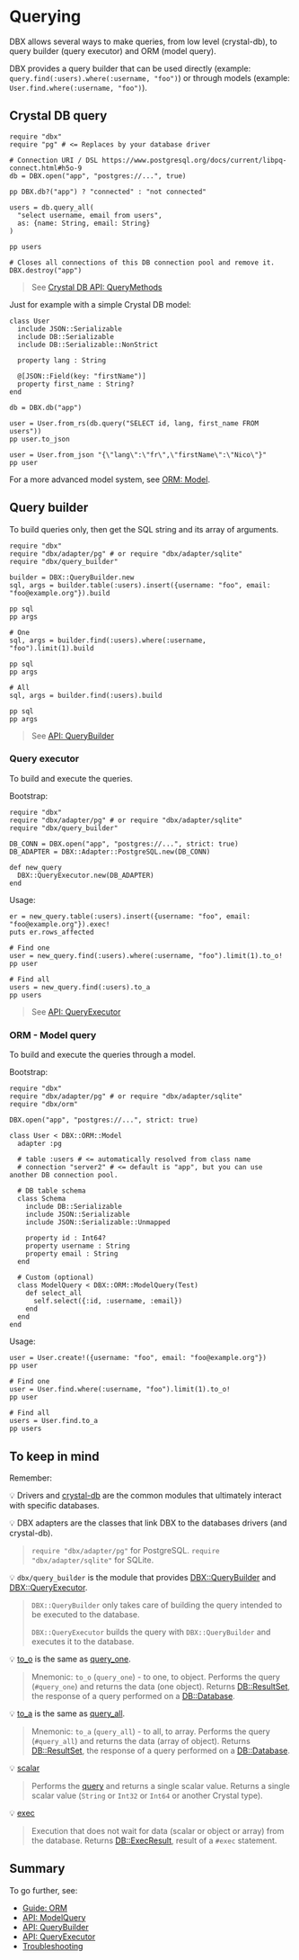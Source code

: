 # Querying

DBX allows several ways to make queries, from low level (crystal-db),
to query builder (query executor) and ORM (model query).

DBX provides a query builder that can be used directly (example: `query.find(:users).where(:username, "foo")`)
or through models (example: `User.find.where(:username, "foo")`).

## Crystal DB query

```crystal
require "dbx"
require "pg" # <= Replaces by your database driver

# Connection URI / DSL https://www.postgresql.org/docs/current/libpq-connect.html#h5o-9
db = DBX.open("app", "postgres://...", true)

pp DBX.db?("app") ? "connected" : "not connected"

users = db.query_all(
  "select username, email from users",
  as: {name: String, email: String}
)

pp users

# Closes all connections of this DB connection pool and remove it.
DBX.destroy("app")
```

> See [Crystal DB API: QueryMethods](https://crystal-lang.github.io/crystal-db/api/latest/DB/QueryMethods.html)

Just for example with a simple Crystal DB model:

```crystal
class User
  include JSON::Serializable
  include DB::Serializable
  include DB::Serializable::NonStrict

  property lang : String

  @[JSON::Field(key: "firstName")]
  property first_name : String?
end

db = DBX.db("app")

user = User.from_rs(db.query("SELECT id, lang, first_name FROM users"))
pp user.to_json

user = User.from_json "{\"lang\":\"fr\",\"firstName\":\"Nico\"}"
pp user
```

For a more advanced model system, see [ORM: Model](/guide/orm/model.md).

## Query builder

To build queries only, then get the SQL string and its array of arguments.

```crystal
require "dbx"
require "dbx/adapter/pg" # or require "dbx/adapter/sqlite"
require "dbx/query_builder"

builder = DBX::QueryBuilder.new
sql, args = builder.table(:users).insert({username: "foo", email: "foo@example.org"}).build

pp sql
pp args

# One
sql, args = builder.find(:users).where(:username, "foo").limit(1).build

pp sql
pp args

# All
sql, args = builder.find(:users).build

pp sql
pp args
```

> See [API: QueryBuilder](https://nicolab.github.io/crystal-dbx/DBX/QueryBuilder.html)

### Query executor

To build and execute the queries.

Bootstrap:

```crystal
require "dbx"
require "dbx/adapter/pg" # or require "dbx/adapter/sqlite"
require "dbx/query_builder"

DB_CONN = DBX.open("app", "postgres://...", strict: true)
DB_ADAPTER = DBX::Adapter::PostgreSQL.new(DB_CONN)

def new_query
  DBX::QueryExecutor.new(DB_ADAPTER)
end
```

Usage:

```crystal
er = new_query.table(:users).insert({username: "foo", email: "foo@example.org"}).exec!
puts er.rows_affected

# Find one
user = new_query.find(:users).where(:username, "foo").limit(1).to_o!
pp user

# Find all
users = new_query.find(:users).to_a
pp users
```

> See [API: QueryExecutor](https://nicolab.github.io/crystal-dbx/DBX/QueryExecutor.html)

### ORM - Model query

To build and execute the queries through a model.

Bootstrap:

```crystal
require "dbx"
require "dbx/adapter/pg" # or require "dbx/adapter/sqlite"
require "dbx/orm"

DBX.open("app", "postgres://...", strict: true)

class User < DBX::ORM::Model
  adapter :pg

  # table :users # <= automatically resolved from class name
  # connection "server2" # <= default is "app", but you can use another DB connection pool.

  # DB table schema
  class Schema
    include DB::Serializable
    include JSON::Serializable
    include JSON::Serializable::Unmapped

    property id : Int64?
    property username : String
    property email : String
  end

  # Custom (optional)
  class ModelQuery < DBX::ORM::ModelQuery(Test)
    def select_all
      self.select({:id, :username, :email})
    end
  end
end
```

Usage:

```crystal
user = User.create!({username: "foo", email: "foo@example.org"})
pp user

# Find one
user = User.find.where(:username, "foo").limit(1).to_o!
pp user

# Find all
users = User.find.to_a
pp users
```

## To keep in mind

Remember:

💡 Drivers and [crystal-db](https://crystal-lang.github.io/crystal-db/api/latest/index.html) are the common modules that ultimately interact with specific databases.

💡 DBX adapters are the classes that link DBX to the databases drivers (and crystal-db).

> `require "dbx/adapter/pg"` for PostgreSQL.
> `require "dbx/adapter/sqlite"` for SQLite.

💡 `dbx/query_builder` is the module that provides [DBX::QueryBuilder](https://nicolab.github.io/crystal-dbx/DBX/QueryBuilder.html) and [DBX::QueryExecutor](https://nicolab.github.io/crystal-dbx/DBX/QueryExecutor.html).

> `DBX::QueryBuilder` only takes care of building the query intended to be executed to the database.
>
> `DBX::QueryExecutor` builds the query with `DBX::QueryBuilder` and executes it to the database.

💡 [to_o](https://nicolab.github.io/crystal-dbx/DBX/QueryExecutor.html#to_o(astypes)-instance-method) is the same as [query_one](https://nicolab.github.io/crystal-dbx/DBX/QueryExecutor.html#query_one(astypes)-instance-method).

> Mnemonic: `to_o` (`query_one`) - to one, to object.
> Performs the query (`#query_one`) and returns the data (one object).
> Returns [DB::ResultSet](https://crystal-lang.github.io/crystal-db/api/latest/DB/ResultSet.html), the response of a query performed on a [DB::Database](https://crystal-lang.github.io/crystal-db/api/latest/DB/Database.html).

💡 [to_a](https://nicolab.github.io/crystal-dbx/DBX/QueryExecutor.html#to_a(astypes)-instance-method) is the same as [query_all](https://nicolab.github.io/crystal-dbx/DBX/QueryExecutor.html#query_all(astypes)-instance-method).

> Mnemonic: `to_a` (`query_all`) - to all, to array.
> Performs the query (`#query_all`) and returns the data (array of object).
> Returns [DB::ResultSet](https://crystal-lang.github.io/crystal-db/api/latest/DB/ResultSet.html), the response of a query performed on a [DB::Database](https://crystal-lang.github.io/crystal-db/api/latest/DB/Database.html).

💡 [scalar](https://nicolab.github.io/crystal-dbx/DBX/QueryExecutor.html#scalar-instance-method)

> Performs the [query](https://nicolab.github.io/crystal-dbx/DBX/QueryExecutor.html#query-instance-method) and returns a single scalar value.
> Returns a single scalar value (`String` or `Int32` or `Int64` or another Crystal type).

💡 [exec](https://nicolab.github.io/crystal-dbx/DBX/QueryExecutor.html#exec-instance-method)

> Execution that does not wait for data (scalar or object or array) from the database.
> Returns [DB::ExecResult](https://crystal-lang.github.io/crystal-db/api/latest/DB/ExecResult.html), result of a `#exec` statement.

## Summary

To go further, see:

* [Guide: ORM](/guide/orm/README.md)
* [API: ModelQuery](https://nicolab.github.io/crystal-dbx/DBX/ORM/ModelQuery.html)
* [API: QueryBuilder](https://nicolab.github.io/crystal-dbx/DBX/QueryBuilder.html)
* [API: QueryExecutor](https://nicolab.github.io/crystal-dbx/DBX/QueryExecutor.html)
* [Troubleshooting](/guide/troubleshooting.md)
